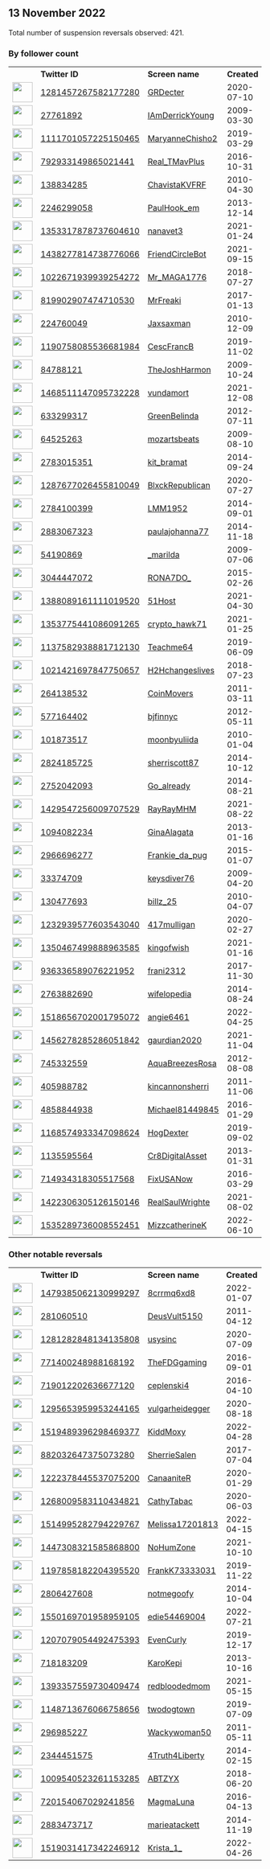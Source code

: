
## 13 November 2022
Total number of suspension reversals observed: 421.

### By follower count
<table><tr><th></th><th align="left">Twitter ID</th><th align="left">Screen name</th>
<th align="left">Created</th><th align="left">Status</th><th align="left">Suspended</th><th align="left">Followers</th>
<tr><td><a href="https://pbs.twimg.com/profile_images/1618652301807476741/kzuB0xft_normal.jpg"><img src="https://pbs.twimg.com/profile_images/1618652301807476741/kzuB0xft_normal.jpg" width="40px" height="40px" align="center"/></a></td><td><a href="https://twitter.com/intent/user?user_id=1281457267582177280">1281457267582177280</a></td><td><a href="https://twitter.com/GRDecter">GRDecter</a></td><td>2020-07-10</td><td align="center"></td><td>2022-11-07</td><td>392427</td></tr>
<tr><td><a href="https://pbs.twimg.com/profile_images/1553598777461710848/X7YGpJOv_normal.jpg"><img src="https://pbs.twimg.com/profile_images/1553598777461710848/X7YGpJOv_normal.jpg" width="40px" height="40px" align="center"/></a></td><td><a href="https://twitter.com/intent/user?user_id=27761892">27761892</a></td><td><a href="https://twitter.com/IAmDerrickYoung">IAmDerrickYoung</a></td><td>2009-03-30</td><td align="center"></td><td>2022-08-20</td><td>146394</td></tr>
<tr><td><a href="https://pbs.twimg.com/profile_images/1620573910642335745/C4G1wS4l_normal.jpg"><img src="https://pbs.twimg.com/profile_images/1620573910642335745/C4G1wS4l_normal.jpg" width="40px" height="40px" align="center"/></a></td><td><a href="https://twitter.com/intent/user?user_id=1111701057225150465">1111701057225150465</a></td><td><a href="https://twitter.com/MaryanneChisho2">MaryanneChisho2</a></td><td>2019-03-29</td><td align="center"></td><td>2022-10-20</td><td>69552</td></tr>
<tr><td><a href="https://pbs.twimg.com/profile_images/1598841579703308295/lk03S7PA_normal.jpg"><img src="https://pbs.twimg.com/profile_images/1598841579703308295/lk03S7PA_normal.jpg" width="40px" height="40px" align="center"/></a></td><td><a href="https://twitter.com/intent/user?user_id=792933149865021441">792933149865021441</a></td><td><a href="https://twitter.com/Real_TMavPlus">Real_TMavPlus</a></td><td>2016-10-31</td><td align="center">🔒</td><td></td><td>57395</td></tr>
<tr><td><a href="https://pbs.twimg.com/profile_images/1593338943281446912/o98phpVI_normal.jpg"><img src="https://pbs.twimg.com/profile_images/1593338943281446912/o98phpVI_normal.jpg" width="40px" height="40px" align="center"/></a></td><td><a href="https://twitter.com/intent/user?user_id=138834285">138834285</a></td><td><a href="https://twitter.com/ChavistaKVFRF">ChavistaKVFRF</a></td><td>2010-04-30</td><td align="center"></td><td>2022-10-05</td><td>50711</td></tr>
<tr><td><a href="https://pbs.twimg.com/profile_images/770380430960832512/z9EbSC-a_normal.jpg"><img src="https://pbs.twimg.com/profile_images/770380430960832512/z9EbSC-a_normal.jpg" width="40px" height="40px" align="center"/></a></td><td><a href="https://twitter.com/intent/user?user_id=2246299058">2246299058</a></td><td><a href="https://twitter.com/PaulHook_em">PaulHook_em</a></td><td>2013-12-14</td><td align="center"></td><td></td><td>47729</td></tr>
<tr><td><a href="https://pbs.twimg.com/profile_images/1479575946629943296/p5bz5BMy_normal.jpg"><img src="https://pbs.twimg.com/profile_images/1479575946629943296/p5bz5BMy_normal.jpg" width="40px" height="40px" align="center"/></a></td><td><a href="https://twitter.com/intent/user?user_id=1353317878737604610">1353317878737604610</a></td><td><a href="https://twitter.com/nanavet3">nanavet3</a></td><td>2021-01-24</td><td align="center"></td><td>2022-10-29</td><td>46063</td></tr>
<tr><td><a href="https://pbs.twimg.com/profile_images/1599396793476730880/W3J4r70-_normal.jpg"><img src="https://pbs.twimg.com/profile_images/1599396793476730880/W3J4r70-_normal.jpg" width="40px" height="40px" align="center"/></a></td><td><a href="https://twitter.com/intent/user?user_id=1438277814738776066">1438277814738776066</a></td><td><a href="https://twitter.com/FriendCircleBot">FriendCircleBot</a></td><td>2021-09-15</td><td align="center"></td><td>2022-08-03</td><td>34691</td></tr>
<tr><td><a href="https://pbs.twimg.com/profile_images/1145320434356936704/vu2Glmv6_normal.jpg"><img src="https://pbs.twimg.com/profile_images/1145320434356936704/vu2Glmv6_normal.jpg" width="40px" height="40px" align="center"/></a></td><td><a href="https://twitter.com/intent/user?user_id=1022671939939254272">1022671939939254272</a></td><td><a href="https://twitter.com/Mr_MAGA1776">Mr_MAGA1776</a></td><td>2018-07-27</td><td align="center"></td><td>2022-10-29</td><td>28065</td></tr>
<tr><td><a href="https://pbs.twimg.com/profile_images/1613873341844037632/s0wCOjfQ_normal.jpg"><img src="https://pbs.twimg.com/profile_images/1613873341844037632/s0wCOjfQ_normal.jpg" width="40px" height="40px" align="center"/></a></td><td><a href="https://twitter.com/intent/user?user_id=819902907474710530">819902907474710530</a></td><td><a href="https://twitter.com/MrFreaki">MrFreaki</a></td><td>2017-01-13</td><td align="center">🔒</td><td></td><td>26196</td></tr>
<tr><td><a href="https://pbs.twimg.com/profile_images/1299517470080933890/arL7o3fT_normal.jpg"><img src="https://pbs.twimg.com/profile_images/1299517470080933890/arL7o3fT_normal.jpg" width="40px" height="40px" align="center"/></a></td><td><a href="https://twitter.com/intent/user?user_id=224760049">224760049</a></td><td><a href="https://twitter.com/Jaxsaxman">Jaxsaxman</a></td><td>2010-12-09</td><td align="center"></td><td></td><td>21706</td></tr>
<tr><td><a href="https://pbs.twimg.com/profile_images/1385337865056436225/9nUKsMH__normal.jpg"><img src="https://pbs.twimg.com/profile_images/1385337865056436225/9nUKsMH__normal.jpg" width="40px" height="40px" align="center"/></a></td><td><a href="https://twitter.com/intent/user?user_id=1190758085536681984">1190758085536681984</a></td><td><a href="https://twitter.com/CescFrancB">CescFrancB</a></td><td>2019-11-02</td><td align="center"></td><td>2022-11-10</td><td>17726</td></tr>
<tr><td><a href="https://pbs.twimg.com/profile_images/1038360854901784577/LUmbNt5s_normal.jpg"><img src="https://pbs.twimg.com/profile_images/1038360854901784577/LUmbNt5s_normal.jpg" width="40px" height="40px" align="center"/></a></td><td><a href="https://twitter.com/intent/user?user_id=84788121">84788121</a></td><td><a href="https://twitter.com/TheJoshHarmon">TheJoshHarmon</a></td><td>2009-10-24</td><td align="center"></td><td>2022-10-29</td><td>17711</td></tr>
<tr><td><a href="https://pbs.twimg.com/profile_images/1650530947052322817/svCx8vQA_normal.jpg"><img src="https://pbs.twimg.com/profile_images/1650530947052322817/svCx8vQA_normal.jpg" width="40px" height="40px" align="center"/></a></td><td><a href="https://twitter.com/intent/user?user_id=1468511147095732228">1468511147095732228</a></td><td><a href="https://twitter.com/vundamort">vundamort</a></td><td>2021-12-08</td><td align="center"></td><td>2022-09-24</td><td>14741</td></tr>
<tr><td><a href="https://pbs.twimg.com/profile_images/855527539518853120/FdydY0tM_normal.jpg"><img src="https://pbs.twimg.com/profile_images/855527539518853120/FdydY0tM_normal.jpg" width="40px" height="40px" align="center"/></a></td><td><a href="https://twitter.com/intent/user?user_id=633299317">633299317</a></td><td><a href="https://twitter.com/GreenBelinda">GreenBelinda</a></td><td>2012-07-11</td><td align="center"></td><td>2022-10-29</td><td>12571</td></tr>
<tr><td><a href="https://pbs.twimg.com/profile_images/1650530487109324801/k8Ejuwn5_normal.jpg"><img src="https://pbs.twimg.com/profile_images/1650530487109324801/k8Ejuwn5_normal.jpg" width="40px" height="40px" align="center"/></a></td><td><a href="https://twitter.com/intent/user?user_id=64525263">64525263</a></td><td><a href="https://twitter.com/mozartsbeats">mozartsbeats</a></td><td>2009-08-10</td><td align="center"></td><td>2022-09-09</td><td>11976</td></tr>
<tr><td><a href="https://pbs.twimg.com/profile_images/1591838040602935297/SxwQRth0_normal.jpg"><img src="https://pbs.twimg.com/profile_images/1591838040602935297/SxwQRth0_normal.jpg" width="40px" height="40px" align="center"/></a></td><td><a href="https://twitter.com/intent/user?user_id=2783015351">2783015351</a></td><td><a href="https://twitter.com/kit_bramat">kit_bramat</a></td><td>2014-09-24</td><td align="center"></td><td></td><td>10651</td></tr>
<tr><td><a href="https://pbs.twimg.com/profile_images/1563624738508775426/xj70_Dyj_normal.jpg"><img src="https://pbs.twimg.com/profile_images/1563624738508775426/xj70_Dyj_normal.jpg" width="40px" height="40px" align="center"/></a></td><td><a href="https://twitter.com/intent/user?user_id=1287677026455810049">1287677026455810049</a></td><td><a href="https://twitter.com/BlxckRepublican">BlxckRepublican</a></td><td>2020-07-27</td><td align="center"></td><td>2022-10-29</td><td>10036</td></tr>
<tr><td><a href="https://pbs.twimg.com/profile_images/1619736391277068289/CG9LGM7A_normal.jpg"><img src="https://pbs.twimg.com/profile_images/1619736391277068289/CG9LGM7A_normal.jpg" width="40px" height="40px" align="center"/></a></td><td><a href="https://twitter.com/intent/user?user_id=2784100399">2784100399</a></td><td><a href="https://twitter.com/LMM1952">LMM1952</a></td><td>2014-09-01</td><td align="center">👋</td><td></td><td>9847</td></tr>
<tr><td><a href="https://pbs.twimg.com/profile_images/1650998249061339140/gvKFgNTp_normal.jpg"><img src="https://pbs.twimg.com/profile_images/1650998249061339140/gvKFgNTp_normal.jpg" width="40px" height="40px" align="center"/></a></td><td><a href="https://twitter.com/intent/user?user_id=2883067323">2883067323</a></td><td><a href="https://twitter.com/paulajohanna77">paulajohanna77</a></td><td>2014-11-18</td><td align="center"></td><td>2022-10-13</td><td>9265</td></tr>
<tr><td><a href="https://pbs.twimg.com/profile_images/1617640628724142080/Jr6-twMM_normal.jpg"><img src="https://pbs.twimg.com/profile_images/1617640628724142080/Jr6-twMM_normal.jpg" width="40px" height="40px" align="center"/></a></td><td><a href="https://twitter.com/intent/user?user_id=54190869">54190869</a></td><td><a href="https://twitter.com/_marilda">_marilda</a></td><td>2009-07-06</td><td align="center"></td><td>2022-09-09</td><td>8254</td></tr>
<tr><td><a href="https://pbs.twimg.com/profile_images/1608941510308904961/QTXkkubM_normal.jpg"><img src="https://pbs.twimg.com/profile_images/1608941510308904961/QTXkkubM_normal.jpg" width="40px" height="40px" align="center"/></a></td><td><a href="https://twitter.com/intent/user?user_id=3044447072">3044447072</a></td><td><a href="https://twitter.com/RONA7DO_">RONA7DO_</a></td><td>2015-02-26</td><td align="center"></td><td></td><td>7674</td></tr>
<tr><td><a href="https://pbs.twimg.com/profile_images/1652408819807387650/KFPbPnjz_normal.jpg"><img src="https://pbs.twimg.com/profile_images/1652408819807387650/KFPbPnjz_normal.jpg" width="40px" height="40px" align="center"/></a></td><td><a href="https://twitter.com/intent/user?user_id=1388089161111019520">1388089161111019520</a></td><td><a href="https://twitter.com/51Host">51Host</a></td><td>2021-04-30</td><td align="center"></td><td>2022-10-17</td><td>7254</td></tr>
<tr><td><a href="https://pbs.twimg.com/profile_images/1451534655757316105/TyyddKwa_normal.jpg"><img src="https://pbs.twimg.com/profile_images/1451534655757316105/TyyddKwa_normal.jpg" width="40px" height="40px" align="center"/></a></td><td><a href="https://twitter.com/intent/user?user_id=1353775441086091265">1353775441086091265</a></td><td><a href="https://twitter.com/crypto_hawk71">crypto_hawk71</a></td><td>2021-01-25</td><td align="center"></td><td>2022-02-14</td><td>6000</td></tr>
<tr><td><a href="https://pbs.twimg.com/profile_images/1330300615206055940/aoMwgoTo_normal.jpg"><img src="https://pbs.twimg.com/profile_images/1330300615206055940/aoMwgoTo_normal.jpg" width="40px" height="40px" align="center"/></a></td><td><a href="https://twitter.com/intent/user?user_id=1137582938881712130">1137582938881712130</a></td><td><a href="https://twitter.com/Teachme64">Teachme64</a></td><td>2019-06-09</td><td align="center"></td><td>2022-10-29</td><td>5982</td></tr>
<tr><td><a href="https://pbs.twimg.com/profile_images/1241680412327493636/l9lSCXif_normal.jpg"><img src="https://pbs.twimg.com/profile_images/1241680412327493636/l9lSCXif_normal.jpg" width="40px" height="40px" align="center"/></a></td><td><a href="https://twitter.com/intent/user?user_id=1021421697847750657">1021421697847750657</a></td><td><a href="https://twitter.com/H2Hchangeslives">H2Hchangeslives</a></td><td>2018-07-23</td><td align="center"></td><td>2022-10-29</td><td>5978</td></tr>
<tr><td><a href="https://pbs.twimg.com/profile_images/1550634457820012545/96wK5ViJ_normal.jpg"><img src="https://pbs.twimg.com/profile_images/1550634457820012545/96wK5ViJ_normal.jpg" width="40px" height="40px" align="center"/></a></td><td><a href="https://twitter.com/intent/user?user_id=264138532">264138532</a></td><td><a href="https://twitter.com/CoinMovers">CoinMovers</a></td><td>2011-03-11</td><td align="center"></td><td>2022-09-18</td><td>5893</td></tr>
<tr><td><a href="https://pbs.twimg.com/profile_images/1363934676793110536/5VjOguyl_normal.jpg"><img src="https://pbs.twimg.com/profile_images/1363934676793110536/5VjOguyl_normal.jpg" width="40px" height="40px" align="center"/></a></td><td><a href="https://twitter.com/intent/user?user_id=577164402">577164402</a></td><td><a href="https://twitter.com/bjfinnyc">bjfinnyc</a></td><td>2012-05-11</td><td align="center"></td><td>2022-10-28</td><td>5594</td></tr>
<tr><td><a href="https://pbs.twimg.com/profile_images/1595395715739648000/KY_kF2Zc_normal.jpg"><img src="https://pbs.twimg.com/profile_images/1595395715739648000/KY_kF2Zc_normal.jpg" width="40px" height="40px" align="center"/></a></td><td><a href="https://twitter.com/intent/user?user_id=101873517">101873517</a></td><td><a href="https://twitter.com/moonbyuliida">moonbyuliida</a></td><td>2010-01-04</td><td align="center"></td><td></td><td>5578</td></tr>
<tr><td><a href="https://pbs.twimg.com/profile_images/1591754196730142722/R9Htrxa5_normal.jpg"><img src="https://pbs.twimg.com/profile_images/1591754196730142722/R9Htrxa5_normal.jpg" width="40px" height="40px" align="center"/></a></td><td><a href="https://twitter.com/intent/user?user_id=2824185725">2824185725</a></td><td><a href="https://twitter.com/sherriscott87">sherriscott87</a></td><td>2014-10-12</td><td align="center"></td><td></td><td>5359</td></tr>
<tr><td><a href="https://pbs.twimg.com/profile_images/870235373062033409/zt7H_M6t_normal.jpg"><img src="https://pbs.twimg.com/profile_images/870235373062033409/zt7H_M6t_normal.jpg" width="40px" height="40px" align="center"/></a></td><td><a href="https://twitter.com/intent/user?user_id=2752042093">2752042093</a></td><td><a href="https://twitter.com/Go_already">Go_already</a></td><td>2014-08-21</td><td align="center"></td><td></td><td>5300</td></tr>
<tr><td><a href="https://pbs.twimg.com/profile_images/1636819738914422786/tXJ4zQUh_normal.jpg"><img src="https://pbs.twimg.com/profile_images/1636819738914422786/tXJ4zQUh_normal.jpg" width="40px" height="40px" align="center"/></a></td><td><a href="https://twitter.com/intent/user?user_id=1429547256009707529">1429547256009707529</a></td><td><a href="https://twitter.com/RayRayMHM">RayRayMHM</a></td><td>2021-08-22</td><td align="center">🚫</td><td>2022-10-15</td><td>5012</td></tr>
<tr><td><a href="https://pbs.twimg.com/profile_images/1184050797979398144/37vFfmtm_normal.jpg"><img src="https://pbs.twimg.com/profile_images/1184050797979398144/37vFfmtm_normal.jpg" width="40px" height="40px" align="center"/></a></td><td><a href="https://twitter.com/intent/user?user_id=1094082234">1094082234</a></td><td><a href="https://twitter.com/GinaAlagata">GinaAlagata</a></td><td>2013-01-16</td><td align="center"></td><td>2022-10-29</td><td>4553</td></tr>
<tr><td><a href="https://pbs.twimg.com/profile_images/1649942692195975170/fwNT8ikx_normal.jpg"><img src="https://pbs.twimg.com/profile_images/1649942692195975170/fwNT8ikx_normal.jpg" width="40px" height="40px" align="center"/></a></td><td><a href="https://twitter.com/intent/user?user_id=2966696277">2966696277</a></td><td><a href="https://twitter.com/Frankie_da_pug">Frankie_da_pug</a></td><td>2015-01-07</td><td align="center"></td><td>2022-10-29</td><td>4352</td></tr>
<tr><td><a href="https://pbs.twimg.com/profile_images/1657730860924260353/GQcwZYPW_normal.jpg"><img src="https://pbs.twimg.com/profile_images/1657730860924260353/GQcwZYPW_normal.jpg" width="40px" height="40px" align="center"/></a></td><td><a href="https://twitter.com/intent/user?user_id=33374709">33374709</a></td><td><a href="https://twitter.com/keysdiver76">keysdiver76</a></td><td>2009-04-20</td><td align="center"></td><td></td><td>4263</td></tr>
<tr><td><a href="https://pbs.twimg.com/profile_images/1649741766994657285/0PEmVZoa_normal.jpg"><img src="https://pbs.twimg.com/profile_images/1649741766994657285/0PEmVZoa_normal.jpg" width="40px" height="40px" align="center"/></a></td><td><a href="https://twitter.com/intent/user?user_id=130477693">130477693</a></td><td><a href="https://twitter.com/billz_25">billz_25</a></td><td>2010-04-07</td><td align="center"></td><td></td><td>4202</td></tr>
<tr><td><a href="https://pbs.twimg.com/profile_images/1638945822455857158/4UfPBWYJ_normal.jpg"><img src="https://pbs.twimg.com/profile_images/1638945822455857158/4UfPBWYJ_normal.jpg" width="40px" height="40px" align="center"/></a></td><td><a href="https://twitter.com/intent/user?user_id=1232939577603543040">1232939577603543040</a></td><td><a href="https://twitter.com/417mulligan">417mulligan</a></td><td>2020-02-27</td><td align="center"></td><td></td><td>4182</td></tr>
<tr><td><a href="https://pbs.twimg.com/profile_images/1350471418232922117/wdWfG7z9_normal.jpg"><img src="https://pbs.twimg.com/profile_images/1350471418232922117/wdWfG7z9_normal.jpg" width="40px" height="40px" align="center"/></a></td><td><a href="https://twitter.com/intent/user?user_id=1350467499888963585">1350467499888963585</a></td><td><a href="https://twitter.com/kingofwish">kingofwish</a></td><td>2021-01-16</td><td align="center"></td><td>2022-10-29</td><td>4064</td></tr>
<tr><td><a href="https://pbs.twimg.com/profile_images/1538796738206650369/TXvx0qNj_normal.jpg"><img src="https://pbs.twimg.com/profile_images/1538796738206650369/TXvx0qNj_normal.jpg" width="40px" height="40px" align="center"/></a></td><td><a href="https://twitter.com/intent/user?user_id=936336589076221952">936336589076221952</a></td><td><a href="https://twitter.com/frani2312">frani2312</a></td><td>2017-11-30</td><td align="center"></td><td></td><td>3667</td></tr>
<tr><td><a href="https://pbs.twimg.com/profile_images/503704459289960449/eL76jtDH_normal.jpeg"><img src="https://pbs.twimg.com/profile_images/503704459289960449/eL76jtDH_normal.jpeg" width="40px" height="40px" align="center"/></a></td><td><a href="https://twitter.com/intent/user?user_id=2763882690">2763882690</a></td><td><a href="https://twitter.com/wifelopedia">wifelopedia</a></td><td>2014-08-24</td><td align="center"></td><td></td><td>3652</td></tr>
<tr><td><a href="https://pbs.twimg.com/profile_images/1520444756177788928/XjufhoSz_normal.jpg"><img src="https://pbs.twimg.com/profile_images/1520444756177788928/XjufhoSz_normal.jpg" width="40px" height="40px" align="center"/></a></td><td><a href="https://twitter.com/intent/user?user_id=1518656702001795072">1518656702001795072</a></td><td><a href="https://twitter.com/angie6461">angie6461</a></td><td>2022-04-25</td><td align="center"></td><td>2022-10-20</td><td>3392</td></tr>
<tr><td><a href="https://pbs.twimg.com/profile_images/1643906722916909057/5oGBM_v5_normal.jpg"><img src="https://pbs.twimg.com/profile_images/1643906722916909057/5oGBM_v5_normal.jpg" width="40px" height="40px" align="center"/></a></td><td><a href="https://twitter.com/intent/user?user_id=1456278285286051842">1456278285286051842</a></td><td><a href="https://twitter.com/gaurdian2020">gaurdian2020</a></td><td>2021-11-04</td><td align="center"></td><td>2022-10-29</td><td>3334</td></tr>
<tr><td><a href="https://pbs.twimg.com/profile_images/1182086323424894976/gkq00Sqi_normal.jpg"><img src="https://pbs.twimg.com/profile_images/1182086323424894976/gkq00Sqi_normal.jpg" width="40px" height="40px" align="center"/></a></td><td><a href="https://twitter.com/intent/user?user_id=745332559">745332559</a></td><td><a href="https://twitter.com/AquaBreezesRosa">AquaBreezesRosa</a></td><td>2012-08-08</td><td align="center"></td><td></td><td>3290</td></tr>
<tr><td><a href="https://pbs.twimg.com/profile_images/1574699593975189504/mz8c4AT4_normal.jpg"><img src="https://pbs.twimg.com/profile_images/1574699593975189504/mz8c4AT4_normal.jpg" width="40px" height="40px" align="center"/></a></td><td><a href="https://twitter.com/intent/user?user_id=405988782">405988782</a></td><td><a href="https://twitter.com/kincannonsherri">kincannonsherri</a></td><td>2011-11-06</td><td align="center"></td><td>2022-10-29</td><td>3256</td></tr>
<tr><td><a href="https://pbs.twimg.com/profile_images/1384981386549989376/8WExJa0y_normal.jpg"><img src="https://pbs.twimg.com/profile_images/1384981386549989376/8WExJa0y_normal.jpg" width="40px" height="40px" align="center"/></a></td><td><a href="https://twitter.com/intent/user?user_id=4858844938">4858844938</a></td><td><a href="https://twitter.com/Michael81449845">Michael81449845</a></td><td>2016-01-29</td><td align="center"></td><td>2022-10-29</td><td>3246</td></tr>
<tr><td><a href="https://pbs.twimg.com/profile_images/1351342772545085441/sIL_-HI__normal.jpg"><img src="https://pbs.twimg.com/profile_images/1351342772545085441/sIL_-HI__normal.jpg" width="40px" height="40px" align="center"/></a></td><td><a href="https://twitter.com/intent/user?user_id=1168574933347098624">1168574933347098624</a></td><td><a href="https://twitter.com/HogDexter">HogDexter</a></td><td>2019-09-02</td><td align="center"></td><td></td><td>3167</td></tr>
<tr><td><a href="https://pbs.twimg.com/profile_images/3185962345/bbe100db0f6892da7c561934567f63ce_normal.jpeg"><img src="https://pbs.twimg.com/profile_images/3185962345/bbe100db0f6892da7c561934567f63ce_normal.jpeg" width="40px" height="40px" align="center"/></a></td><td><a href="https://twitter.com/intent/user?user_id=1135595564">1135595564</a></td><td><a href="https://twitter.com/Cr8DigitalAsset">Cr8DigitalAsset</a></td><td>2013-01-31</td><td align="center"></td><td></td><td>3065</td></tr>
<tr><td><a href="https://pbs.twimg.com/profile_images/824075161154392064/08kAF4bi_normal.jpg"><img src="https://pbs.twimg.com/profile_images/824075161154392064/08kAF4bi_normal.jpg" width="40px" height="40px" align="center"/></a></td><td><a href="https://twitter.com/intent/user?user_id=714934318305517568">714934318305517568</a></td><td><a href="https://twitter.com/FixUSANow">FixUSANow</a></td><td>2016-03-29</td><td align="center"></td><td>2022-10-29</td><td>3060</td></tr>
<tr><td><a href="https://pbs.twimg.com/profile_images/1618387532332376065/ZV_3PZ2o_normal.jpg"><img src="https://pbs.twimg.com/profile_images/1618387532332376065/ZV_3PZ2o_normal.jpg" width="40px" height="40px" align="center"/></a></td><td><a href="https://twitter.com/intent/user?user_id=1422306305126150146">1422306305126150146</a></td><td><a href="https://twitter.com/RealSaulWrighte">RealSaulWrighte</a></td><td>2021-08-02</td><td align="center"></td><td>2022-10-29</td><td>3031</td></tr>
<tr><td><a href="https://pbs.twimg.com/profile_images/1556857869747855361/Rt-dxlMw_normal.jpg"><img src="https://pbs.twimg.com/profile_images/1556857869747855361/Rt-dxlMw_normal.jpg" width="40px" height="40px" align="center"/></a></td><td><a href="https://twitter.com/intent/user?user_id=1535289736008552451">1535289736008552451</a></td><td><a href="https://twitter.com/MizzcatherineK">MizzcatherineK</a></td><td>2022-06-10</td><td align="center"></td><td>2022-08-26</td><td>3030</td></tr>
</table>

### Other notable reversals
<table><tr><th></th><th align="left">Twitter ID</th><th align="left">Screen name</th>
<th align="left">Created</th><th align="left">Status</th><th align="left">Suspended</th><th align="left">Followers</th>
<tr><td><a href="https://pbs.twimg.com/profile_images/1540361408533127170/RJnbf1Lu_normal.jpg"><img src="https://pbs.twimg.com/profile_images/1540361408533127170/RJnbf1Lu_normal.jpg" width="40px" height="40px" align="center"/></a></td><td><a href="https://twitter.com/intent/user?user_id=1479385062130999297">1479385062130999297</a></td><td><a href="https://twitter.com/8crrmq6xd8">8crrmq6xd8</a></td><td>2022-01-07</td><td align="center">👋</td><td>2022-07-19</td><td>39</td></tr>
<tr><td><a href="https://pbs.twimg.com/profile_images/1644758350951772163/hyGMvvdc_normal.jpg"><img src="https://pbs.twimg.com/profile_images/1644758350951772163/hyGMvvdc_normal.jpg" width="40px" height="40px" align="center"/></a></td><td><a href="https://twitter.com/intent/user?user_id=281060510">281060510</a></td><td><a href="https://twitter.com/DeusVult5150">DeusVult5150</a></td><td>2011-04-12</td><td align="center"></td><td>2022-10-29</td><td>2881</td></tr>
<tr><td><a href="https://pbs.twimg.com/profile_images/1611849252837232640/V512nE5V_normal.jpg"><img src="https://pbs.twimg.com/profile_images/1611849252837232640/V512nE5V_normal.jpg" width="40px" height="40px" align="center"/></a></td><td><a href="https://twitter.com/intent/user?user_id=1281282848134135808">1281282848134135808</a></td><td><a href="https://twitter.com/usysinc">usysinc</a></td><td>2020-07-09</td><td align="center"></td><td></td><td>390</td></tr>
<tr><td><a href="https://pbs.twimg.com/profile_images/1580298203500617748/9nG78Mbo_normal.jpg"><img src="https://pbs.twimg.com/profile_images/1580298203500617748/9nG78Mbo_normal.jpg" width="40px" height="40px" align="center"/></a></td><td><a href="https://twitter.com/intent/user?user_id=771400248988168192">771400248988168192</a></td><td><a href="https://twitter.com/TheFDGgaming">TheFDGgaming</a></td><td>2016-09-01</td><td align="center"></td><td>2022-10-28</td><td>785</td></tr>
<tr><td><a href="https://pbs.twimg.com/profile_images/1621976939161604096/Bm4HL1Ki_normal.jpg"><img src="https://pbs.twimg.com/profile_images/1621976939161604096/Bm4HL1Ki_normal.jpg" width="40px" height="40px" align="center"/></a></td><td><a href="https://twitter.com/intent/user?user_id=719012202636677120">719012202636677120</a></td><td><a href="https://twitter.com/ceplenski4">ceplenski4</a></td><td>2016-04-10</td><td align="center"></td><td>2022-02-28</td><td>2368</td></tr>
<tr><td><a href="https://pbs.twimg.com/profile_images/1295654399411355652/zIJqlORd_normal.jpg"><img src="https://pbs.twimg.com/profile_images/1295654399411355652/zIJqlORd_normal.jpg" width="40px" height="40px" align="center"/></a></td><td><a href="https://twitter.com/intent/user?user_id=1295653959953244165">1295653959953244165</a></td><td><a href="https://twitter.com/vulgarheidegger">vulgarheidegger</a></td><td>2020-08-18</td><td align="center"></td><td>2022-10-12</td><td>626</td></tr>
<tr><td><a href="https://pbs.twimg.com/profile_images/1639043157265399808/kY2vnVi5_normal.jpg"><img src="https://pbs.twimg.com/profile_images/1639043157265399808/kY2vnVi5_normal.jpg" width="40px" height="40px" align="center"/></a></td><td><a href="https://twitter.com/intent/user?user_id=1519489396298469377">1519489396298469377</a></td><td><a href="https://twitter.com/KiddMoxy">KiddMoxy</a></td><td>2022-04-28</td><td align="center"></td><td>2022-10-20</td><td>453</td></tr>
<tr><td><a href="https://abs.twimg.com/sticky/default_profile_images/default_profile_normal.png"><img src="https://abs.twimg.com/sticky/default_profile_images/default_profile_normal.png" width="40px" height="40px" align="center"/></a></td><td><a href="https://twitter.com/intent/user?user_id=882032647375073280">882032647375073280</a></td><td><a href="https://twitter.com/SherrieSalen">SherrieSalen</a></td><td>2017-07-04</td><td align="center"></td><td>2022-10-29</td><td>687</td></tr>
<tr><td><a href="https://pbs.twimg.com/profile_images/1613279499432480778/HWdWfJ22_normal.jpg"><img src="https://pbs.twimg.com/profile_images/1613279499432480778/HWdWfJ22_normal.jpg" width="40px" height="40px" align="center"/></a></td><td><a href="https://twitter.com/intent/user?user_id=1222378445537075200">1222378445537075200</a></td><td><a href="https://twitter.com/CanaaniteR">CanaaniteR</a></td><td>2020-01-29</td><td align="center">🚫</td><td></td><td>1059</td></tr>
<tr><td><a href="https://abs.twimg.com/sticky/default_profile_images/default_profile_normal.png"><img src="https://abs.twimg.com/sticky/default_profile_images/default_profile_normal.png" width="40px" height="40px" align="center"/></a></td><td><a href="https://twitter.com/intent/user?user_id=1268009583110434821">1268009583110434821</a></td><td><a href="https://twitter.com/CathyTabac">CathyTabac</a></td><td>2020-06-03</td><td align="center"></td><td>2022-10-29</td><td>481</td></tr>
<tr><td><a href="https://pbs.twimg.com/profile_images/1519103775079903233/YparCrdU_normal.jpg"><img src="https://pbs.twimg.com/profile_images/1519103775079903233/YparCrdU_normal.jpg" width="40px" height="40px" align="center"/></a></td><td><a href="https://twitter.com/intent/user?user_id=1514995282794229767">1514995282794229767</a></td><td><a href="https://twitter.com/Melissa17201813">Melissa17201813</a></td><td>2022-04-15</td><td align="center"></td><td>2022-10-19</td><td>1352</td></tr>
<tr><td><a href="https://pbs.twimg.com/profile_images/1447706215056822274/8nNRvrSh_normal.jpg"><img src="https://pbs.twimg.com/profile_images/1447706215056822274/8nNRvrSh_normal.jpg" width="40px" height="40px" align="center"/></a></td><td><a href="https://twitter.com/intent/user?user_id=1447308321585868800">1447308321585868800</a></td><td><a href="https://twitter.com/NoHumZone">NoHumZone</a></td><td>2021-10-10</td><td align="center">🚫</td><td>2022-06-06</td><td>943</td></tr>
<tr><td><a href="https://pbs.twimg.com/profile_images/1197858435586506752/nICCVQ1Y_normal.jpg"><img src="https://pbs.twimg.com/profile_images/1197858435586506752/nICCVQ1Y_normal.jpg" width="40px" height="40px" align="center"/></a></td><td><a href="https://twitter.com/intent/user?user_id=1197858182204395520">1197858182204395520</a></td><td><a href="https://twitter.com/FrankK73333031">FrankK73333031</a></td><td>2019-11-22</td><td align="center"></td><td></td><td>18</td></tr>
<tr><td><a href="https://abs.twimg.com/sticky/default_profile_images/default_profile_normal.png"><img src="https://abs.twimg.com/sticky/default_profile_images/default_profile_normal.png" width="40px" height="40px" align="center"/></a></td><td><a href="https://twitter.com/intent/user?user_id=2806427608">2806427608</a></td><td><a href="https://twitter.com/notmegoofy">notmegoofy</a></td><td>2014-10-04</td><td align="center"></td><td>2022-10-29</td><td>2193</td></tr>
<tr><td><a href="https://pbs.twimg.com/profile_images/1565521409232748544/kMXS5SqO_normal.jpg"><img src="https://pbs.twimg.com/profile_images/1565521409232748544/kMXS5SqO_normal.jpg" width="40px" height="40px" align="center"/></a></td><td><a href="https://twitter.com/intent/user?user_id=1550169701958959105">1550169701958959105</a></td><td><a href="https://twitter.com/edie54469004">edie54469004</a></td><td>2022-07-21</td><td align="center"></td><td>2022-10-20</td><td>2421</td></tr>
<tr><td><a href="https://pbs.twimg.com/profile_images/1604476471250124800/xCqpGvXv_normal.jpg"><img src="https://pbs.twimg.com/profile_images/1604476471250124800/xCqpGvXv_normal.jpg" width="40px" height="40px" align="center"/></a></td><td><a href="https://twitter.com/intent/user?user_id=1207079054492475393">1207079054492475393</a></td><td><a href="https://twitter.com/EvenCurly">EvenCurly</a></td><td>2019-12-17</td><td align="center"></td><td>2022-10-20</td><td>774</td></tr>
<tr><td><a href="https://pbs.twimg.com/profile_images/1468209323281059850/kfL4hXg3_normal.jpg"><img src="https://pbs.twimg.com/profile_images/1468209323281059850/kfL4hXg3_normal.jpg" width="40px" height="40px" align="center"/></a></td><td><a href="https://twitter.com/intent/user?user_id=718183209">718183209</a></td><td><a href="https://twitter.com/KaroKepi">KaroKepi</a></td><td>2013-10-16</td><td align="center"></td><td>2022-10-29</td><td>2925</td></tr>
<tr><td><a href="https://pbs.twimg.com/profile_images/1441905402115858435/tPWNR-r0_normal.jpg"><img src="https://pbs.twimg.com/profile_images/1441905402115858435/tPWNR-r0_normal.jpg" width="40px" height="40px" align="center"/></a></td><td><a href="https://twitter.com/intent/user?user_id=1393357559730409474">1393357559730409474</a></td><td><a href="https://twitter.com/redbloodedmom">redbloodedmom</a></td><td>2021-05-15</td><td align="center"></td><td>2022-10-29</td><td>2563</td></tr>
<tr><td><a href="https://pbs.twimg.com/profile_images/1325248088731226113/X7g6DYwK_normal.jpg"><img src="https://pbs.twimg.com/profile_images/1325248088731226113/X7g6DYwK_normal.jpg" width="40px" height="40px" align="center"/></a></td><td><a href="https://twitter.com/intent/user?user_id=1148713676066758656">1148713676066758656</a></td><td><a href="https://twitter.com/twodogtown">twodogtown</a></td><td>2019-07-09</td><td align="center"></td><td></td><td>212</td></tr>
<tr><td><a href="https://pbs.twimg.com/profile_images/1554264940365729795/RdBf7Q1m_normal.jpg"><img src="https://pbs.twimg.com/profile_images/1554264940365729795/RdBf7Q1m_normal.jpg" width="40px" height="40px" align="center"/></a></td><td><a href="https://twitter.com/intent/user?user_id=296985227">296985227</a></td><td><a href="https://twitter.com/Wackywoman50">Wackywoman50</a></td><td>2011-05-11</td><td align="center"></td><td>2022-10-29</td><td>2121</td></tr>
<tr><td><a href="https://pbs.twimg.com/profile_images/1271723427234148352/TwBLBtUk_normal.jpg"><img src="https://pbs.twimg.com/profile_images/1271723427234148352/TwBLBtUk_normal.jpg" width="40px" height="40px" align="center"/></a></td><td><a href="https://twitter.com/intent/user?user_id=2344451575">2344451575</a></td><td><a href="https://twitter.com/4Truth4Liberty">4Truth4Liberty</a></td><td>2014-02-15</td><td align="center"></td><td></td><td>195</td></tr>
<tr><td><a href="https://pbs.twimg.com/profile_images/1550122781467021313/bx2OCN0-_normal.jpg"><img src="https://pbs.twimg.com/profile_images/1550122781467021313/bx2OCN0-_normal.jpg" width="40px" height="40px" align="center"/></a></td><td><a href="https://twitter.com/intent/user?user_id=1009540523261153285">1009540523261153285</a></td><td><a href="https://twitter.com/ABTZYX">ABTZYX</a></td><td>2018-06-20</td><td align="center"></td><td>2022-10-29</td><td>450</td></tr>
<tr><td><a href="https://pbs.twimg.com/profile_images/1333815880074059786/L5qNTvBx_normal.jpg"><img src="https://pbs.twimg.com/profile_images/1333815880074059786/L5qNTvBx_normal.jpg" width="40px" height="40px" align="center"/></a></td><td><a href="https://twitter.com/intent/user?user_id=720154067029241856">720154067029241856</a></td><td><a href="https://twitter.com/MagmaLuna">MagmaLuna</a></td><td>2016-04-13</td><td align="center"></td><td></td><td>407</td></tr>
<tr><td><a href="https://pbs.twimg.com/profile_images/1599091098999218178/MAfCuzkF_normal.jpg"><img src="https://pbs.twimg.com/profile_images/1599091098999218178/MAfCuzkF_normal.jpg" width="40px" height="40px" align="center"/></a></td><td><a href="https://twitter.com/intent/user?user_id=2883473717">2883473717</a></td><td><a href="https://twitter.com/marieatackett">marieatackett</a></td><td>2014-11-19</td><td align="center"></td><td></td><td>1521</td></tr>
<tr><td><a href="https://pbs.twimg.com/profile_images/1520155520203644928/Yj845wDW_normal.jpg"><img src="https://pbs.twimg.com/profile_images/1520155520203644928/Yj845wDW_normal.jpg" width="40px" height="40px" align="center"/></a></td><td><a href="https://twitter.com/intent/user?user_id=1519031417342246912">1519031417342246912</a></td><td><a href="https://twitter.com/Krista_1_">Krista_1_</a></td><td>2022-04-26</td><td align="center"></td><td>2022-10-20</td><td>488</td></tr>
</table>
